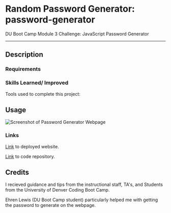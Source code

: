 # Random Password Generator: password-generator

DU Boot Camp Module 3 Challenge: JavaScript Password Generator

---

## Description

### Requirements

<!-- List of requirements for the assignment:
user requests & my goals/expecations -->

### Skills Learned/ Improved

<!-- List of skills learned & approved from this assignment -->

Tools used to complete this project:

## Usage

<!-- to generate a random password for the user based on user's preferences -->

![Screenshot of Password Generator Webpage]()

### Links

[Link]() to deployed website.

[Link]() to code repository.

## Credits

I recieved guidance and tips from the instructional staff, TA's, and Students from the University of Denver Coding Boot Camp.

Ehren Lewis (DU Boot Camp student) particularly helped me with getting the password to generate on the webpage.
